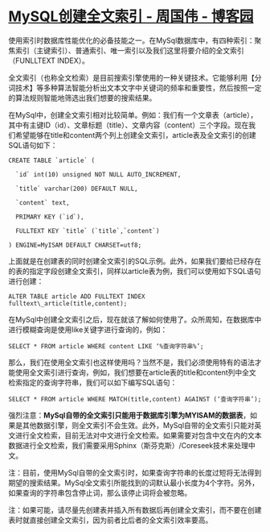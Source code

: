 # [MySQL创建全文索引 - 周国伟 - 博客园](https://www.cnblogs.com/zhouguowei/p/5216316.html)

使用索引时数据库性能优化的必备技能之一。在MySql数据库中，有四种索引：聚焦索引（主键索引）、普通索引、唯一索引以及我们这里将要介绍的全文索引（FUNLLTEXT INDEX）。

全文索引（也称全文检索）是目前搜索引擎使用的一种关键技术。它能够利用【分词技术】等多种算法智能分析出文本文字中关键词的频率和重要性，然后按照一定的算法规则智能地筛选出我们想要的搜索结果。

在MySql中，创建全文索引相对比较简单。例如：我们有一个文章表（article），其中有主键ID（id）、文章标题（title）、文章内容（content）三个字段。现在我们希望能够在title和content两个列上创建全文索引，article表及全文索引的创建SQL语句如下：

```mysql
CREATE TABLE `article` (

  `id` int(10) unsigned NOT NULL AUTO_INCREMENT,

  `title` varchar(200) DEFAULT NULL,

  `content` text,

  PRIMARY KEY (`id`),

  FULLTEXT KEY `title` (`title`,`content`)

) ENGINE=MyISAM DEFAULT CHARSET=utf8;
```





上面就是在创建表的同时创建全文索引的SQL示例。此外，如果我们要给已经存在的表的指定字段创建全文索引，同样以article表为例，我们可以使用如下SQL语句进行创建：

```mysql
ALTER TABLE article ADD FULLTEXT INDEX fulltext\_article(title,content);
```

在MySql中创建全文索引之后，现在就该了解如何使用了。众所周知，在数据库中进行模糊查询是使用like关键字进行查询的，例如：

```mysql
SELECT * FROM article WHERE content LIKE ‘%查询字符串%’;
```

那么，我们在使用全文索引也这样使用吗？当然不是，我们必须使用特有的语法才能使用全文索引进行查询，例如，我们想要在article表的title和content列中全文检索指定的查询字符串，我们可以如下编写SQL语句：

```mysql
SELECT * FROM article WHERE MATCH(title,content) AGAINST (‘查询字符串’);
```

强烈注意：**MySql自带的全文索引只能用于数据库引擎为MYISAM的数据表**，如果是其他数据引擎，则全文索引不会生效。此外，MySql自带的全文索引只能对英文进行全文检索，目前无法对中文进行全文检索。如果需要对包含中文在内的文本数据进行全文检索，我们需要采用Sphinx（斯芬克斯）/Coreseek技术来处理中文。

注：目前，使用MySql自带的全文索引时，如果查询字符串的长度过短将无法得到期望的搜索结果。MySql全文索引所能找到的词默认最小长度为4个字符。另外，如果查询的字符串包含停止词，那么该停止词将会被忽略。

注：如果可能，请尽量先创建表并插入所有数据后再创建全文索引，而不要在创建表时就直接创建全文索引，因为前者比后者的全文索引效率要高。